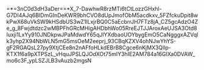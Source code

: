 =*=3nC0d3dH3aDer==*X_7-DawhwR8rzMTi6tCtLozzGHxhl-G7DI4AJq6BIDmGInDeKWR9bhCVO8dUpJmofObM5acdkxv_5FZfckuDpit8wkPwX68uVkSW9kHSdbUS3wZ1lLxjrBQ0C5aEcbrrJH7FTz8jA_CZ5gcAdzO4Ze_g_8Fwjdtdzc2wMBPFhGRcMHigAHDbhWo05RreEJTJJAroxAeUJSA3Otd8Iuxji1LxYy910JNDkpwJPaMdwdY65qJlYXdbaoUOYbygEmO5CaNgggxAZVqlk3yhp2X94NbWLN5mG5msOeM2eeprj_93CBqKZXV4ohNJwYhYS-gF2RGAQsL27py9XtjCEe8n2nAFfoHLkdEBrB8Cgce6nKjMX3QIlp-KTX1f6a9pXTPSzL_vHquJPSLQJOdXOt75mIY3hIE2AM784a16GIXa0DVAW_mo6c3F_ypLSZJLB3vAuzb2mgsN